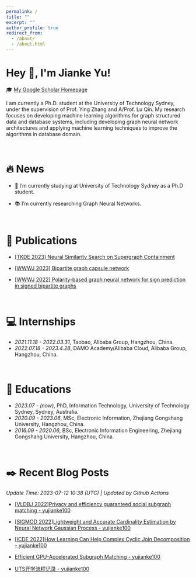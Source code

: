 ```yaml
---
permalink: /
title: ""
excerpt: ""
author_profile: true
redirect_from:
  - /about/
  - /about.html
---
```

<span class='anchor' id='about-me'></span>
  
# Hey 👋, I'm Jianke Yu!
  
  
🎓 [My Google Scholar Homepage](https://scholar.google.com/citations?user=EwomMksAAAAJ)  

I am currently a Ph.D. student at the University of Technology Sydney, under the supervision of Prof. Ying Zhang and A/Prof. Lu Qin.
My research focuses on developing machine learning algorithms for graph structured data and database systems, including developing graph neural network architectures and applying machine learning techniques to improve the algorithms in database domain.

<br/>  

# 🔥 News
- 🏫 I’m currently studying at University of Technology Sydney as a Ph.D student.  
  

- 📚 I’m currently researching Graph Neural Networks.  
  

<br/>  

# 📝 Publications 

- [[TKDE 2023] Neural Similarity Search on Supergraph Containment](https://ieeexplore.ieee.org/abstract/document/10135129)

- [[WWWJ 2023] Bipartite graph capsule network](https://link.springer.com/article/10.1007/s11280-022-01009-2)  
 
- [[WWWJ 2022] Polarity-based graph neural network for sign prediction in signed bipartite graphs](https://link.springer.com/article/10.1007/s11280-022-01015-4)  

  
<br/>   

# 💻 Internships
- *2021.11.18 - 2022.03.31*, Taobao, Alibaba Group, Hangzhou, China.
- *2022.07.18 - 2023.4.28*, DAMO Academy/Alibaba Cloud, Alibaba Group, Hangzhou, China.

<br/>   

# 📖 Educations
- *2023.07 - (now)*, PhD, Information Technology, University of Technology Sydney, Sydney, Australia.
- *2020.09 - 2023.06*, MSc, Electronic Information, Zhejiang Gongshang University, Hangzhou, China.
- *2016.09 - 2020.06*, BSc, Electronic Information Engineering, Zhejiang Gongshang University, Hangzhou, China. 

<br/>  


<span class='anchor' id='Recent-Blog-Posts'></span>

<!--BLOG_START-->
# ✒️ Recent Blog Posts
 *Update Time: 2023-07-12 10:38 (UTC) | Updated by Github Actions*

- [[VLDBJ 2022]Privacy and efficiency guaranteed social subgraph matching - yujianke100](https://www.cnblogs.com/yujianke100/p/17546111.html)

- [[SIGMOD 2022]Lightweight and Accurate Cardinality Estimation by Neural Network Gaussian Process - yujianke100](https://www.cnblogs.com/yujianke100/p/17545253.html)

- [[ICDE 2022]How Learning Can Help Complex Cyclic Join Decomposition - yujianke100](https://www.cnblogs.com/yujianke100/p/17542065.html)

- [Efficient GPU-Accelerated Subgraph Matching - yujianke100](https://www.cnblogs.com/yujianke100/p/17539180.html)

- [UTS开学流程记录 - yujianke100](https://www.cnblogs.com/yujianke100/p/17526781.html)
<!--BLOG_END-->

<br>
